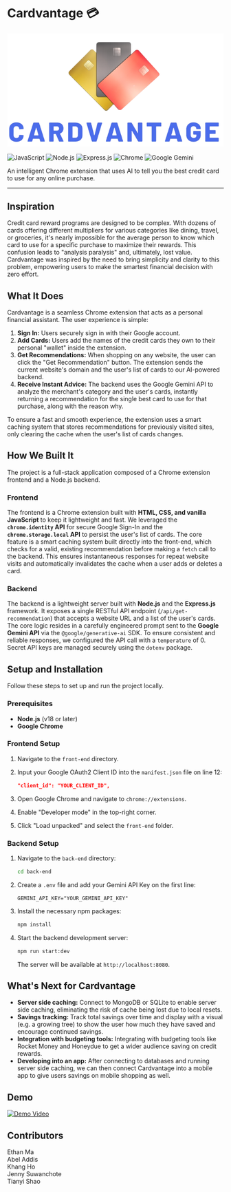 # Cardvantage 💳
![Cardvantage Logo](https://github.com/KhangHo10/Cardvantage/blob/main/front-end/icons/Logo.png)

![JavaScript](https://img.shields.io/badge/JavaScript-F7DF1E?style=for-the-badge&logo=javascript&logoColor=black)
![Node.js](https://img.shields.io/badge/Node.js-339933?style=for-the-badge&logo=nodedotjs&logoColor=white)
![Express.js](https://img.shields.io/badge/Express.js-000000?style=for-the-badge&logo=express&logoColor=white)
![Chrome](https://img.shields.io/badge/Google_Chrome-4285F4?style=for-the-badge&logo=GoogleChrome&logoColor=white)
![Google Gemini](https://img.shields.io/badge/Google_Gemini-8E77EE?style=for-the-badge&logo=google&logoColor=white)

An intelligent Chrome extension that uses AI to tell you the best credit card to use for any online purchase.

---

## Inspiration

Credit card reward programs are designed to be complex. With dozens of cards offering different multipliers for various categories like dining, travel, or groceries, it's nearly impossible for the average person to know which card to use for a specific purchase to maximize their rewards. This confusion leads to "analysis paralysis" and, ultimately, lost value. Cardvantage was inspired by the need to bring simplicity and clarity to this problem, empowering users to make the smartest financial decision with zero effort.

## What It Does

Cardvantage is a seamless Chrome extension that acts as a personal financial assistant. The user experience is simple:

1.  **Sign In:** Users securely sign in with their Google account.
2.  **Add Cards:** Users add the names of the credit cards they own to their personal "wallet" inside the extension.
3.  **Get Recommendations:** When shopping on any website, the user can click the "Get Recommendation" button. The extension sends the current website's domain and the user's list of cards to our AI-powered backend.
4.  **Receive Instant Advice:** The backend uses the Google Gemini API to analyze the merchant's category and the user's cards, instantly returning a recommendation for the single best card to use for that purchase, along with the reason why.

To ensure a fast and smooth experience, the extension uses a smart caching system that stores recommendations for previously visited sites, only clearing the cache when the user's list of cards changes.

## How We Built It

The project is a full-stack application composed of a Chrome extension frontend and a Node.js backend.

### Frontend

The frontend is a Chrome extension built with **HTML, CSS, and vanilla JavaScript** to keep it lightweight and fast. We leveraged the **`chrome.identity` API** for secure Google Sign-In and the **`chrome.storage.local` API** to persist the user's list of cards. The core feature is a smart caching system built directly into the front-end, which checks for a valid, existing recommendation before making a `fetch` call to the backend. This ensures instantaneous responses for repeat website visits and automatically invalidates the cache when a user adds or deletes a card.

### Backend

The backend is a lightweight server built with **Node.js** and the **Express.js** framework. It exposes a single RESTful API endpoint (`/api/get-recommendation`) that accepts a website URL and a list of the user's cards. The core logic resides in a carefully engineered prompt sent to the **Google Gemini API** via the `@google/generative-ai` SDK. To ensure consistent and reliable responses, we configured the API call with a `temperature` of 0. Secret API keys are managed securely using the `dotenv` package.

## Setup and Installation

Follow these steps to set up and run the project locally.

### Prerequisites

* **Node.js** (v18 or later)
* **Google Chrome**

### Frontend Setup

1.  Navigate to the `front-end` directory.
2.  Input your Google OAuth2 Client ID into the `manifest.json` file on line 12:

    ```json
    "client_id": "YOUR_CLIENT_ID",
    ```

3.  Open Google Chrome and navigate to `chrome://extensions`.
4.  Enable "Developer mode" in the top-right corner.
5.  Click "Load unpacked" and select the `front-end` folder.

### Backend Setup

1.  Navigate to the `back-end` directory:
    ```bash
    cd back-end
    ```

2.  Create a `.env` file and add your Gemini API Key on the first line:
    ```
    GEMINI_API_KEY="YOUR_GEMINI_API_KEY"
    ```

3.  Install the necessary npm packages:
    ```bash
    npm install
    ```

4.  Start the backend development server:
    ```bash
    npm run start:dev
    ```
    The server will be available at `http://localhost:8080`.

## What's Next for Cardvantage

* **Server side caching:** Connect to MongoDB or SQLite to enable server side caching, eliminating the risk of cache being lost due to local resets.
* **Savings tracking:** Track total savings over time and display with a visual (e.g. a growing tree) to show the user how much they have saved and encourage continued savings.
* **Integration with budgeting tools:** Integrating with budgeting tools like Rocket Money and Honeydue to get a wider audience saving on credit rewards.
* **Developing into an app:** After connecting to databases and running server side caching, we can then connect Cardvantage into a mobile app to give users savings on mobile shopping as well.

## Demo
[![Demo Video](https://img.youtube.com/vi/c2FOd5cV_DI/0.jpg)](https://www.youtube.com/watch?v=c2FOd5cV_DI)

## Contributors
Ethan Ma <br />
Abel Addis <br />
Khang Ho <br />
Jenny Suwanchote <br />
Tianyi Shao
